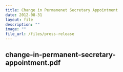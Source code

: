```yaml
---
title: Change in Permanenet Secretary Appointment
date: 2012-08-31
layout: file
description: ""
image: ""
file_url: /files/press-release
---
```

change-in-permanent-secretary-appointment.pdf
---
